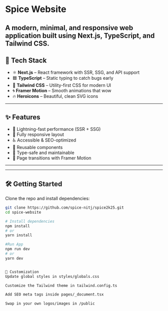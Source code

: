 #  Spice Website

A modern, minimal, and responsive web application built using **Next.js**, **TypeScript**, and **Tailwind CSS**. 
---

## 🚀 Tech Stack

- ⚛️ **Next.js** – React framework with SSR, SSG, and API support
- 🟦 **TypeScript** – Static typing to catch bugs early
- 🎨 **Tailwind CSS** – Utility-first CSS for modern UI
- 🌀 **Framer Motion** – Smooth animations that wow
- 🔥 **Heroicons** – Beautiful, clean SVG icons

---

## ✨ Features

- 🚀 Lightning-fast performance (SSR + SSG)
- 📱 Fully responsive layout
- ♿ Accessible & SEO-optimized
- 🧱 Reusable components
- 🔐 Type-safe and maintainable
- 🎥 Page transitions with Framer Motion

---


---

## 🛠️ Getting Started

Clone the repo and install dependencies:

```bash
git clone https://github.com/spice-nitj/spice2k25.git
cd spice-website

# Install dependencies
npm install
# or
yarn install

#Run App
npm run dev
# or
yarn dev


🔧 Customization
Update global styles in styles/globals.css

Customize the Tailwind theme in tailwind.config.ts

Add SEO meta tags inside pages/_document.tsx

Swap in your own logos/images in /public

